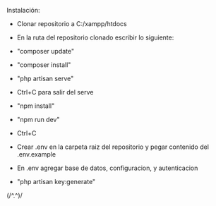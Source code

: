 Instalación:

 *   Clonar repositorio a C:/xampp/htdocs

 *   En la ruta del repositorio clonado escribir lo siguiente:

 *   "composer update"

 *   "composer install"

 *   "php artisan serve"

 *   Ctrl+C para salir del serve

 *   "npm install"

 *   "npm run dev"

 *   Ctrl+C
 
 *   Crear .env en la carpeta raiz del repositorio y pegar contenido del .env.example
 
 *   En .env agregar base de datos, configuracion, y autenticacion

 *   "php artisan key:generate"
 
 (/^.^)/
